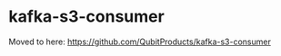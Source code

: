 kafka-s3-consumer
=================

Moved to here: https://github.com/QubitProducts/kafka-s3-consumer
